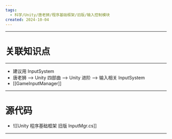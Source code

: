 ```yaml
---
tags:
  - 科学/Unity/唐老狮/程序基础框架/旧版/输入控制模块
created: 2024-10-04
---
```


---
# 关联知识点



---

- 建议用 InputSystem
- 唐老狮 ——> Unity 四部曲 ——> Unity 进阶 ——> 输入相关 InputSystem
- [[GameInputManager]]


---
# 源代码

- ![[Unity 程序基础框架 旧版 InputMgr.cs]]

---